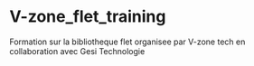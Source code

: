# V-zone_flet_training
Formation sur la bibliotheque flet organisee par V-zone tech en collaboration avec Gesi Technologie
